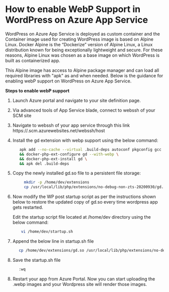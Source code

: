 # How to enable WebP Support in WordPress on Azure App Service

WordPress on Azure App Service is deployed as custom container and the Container image used for creating WordPress image is based on Alpine Linux. Docker Alpine is the “Dockerize” version of Alpine Linux, a Linux distribution known for being exceptionally lightweight and secure. For these reasons, Alpine Linux was chosen as a base image on which WordPress is built as containerized app.

This Alpine image has access to Alpine package manager and can load all required libraries with "apk" as and when needed.  Below is the guidance for enabling webP support on WordPress on Azure App Service.

**Steps to enable webP support**

1. Launch Azure portal and navigate to your site definition page.
2. Via advanced tools of App Service blade, connect to webssh of your SCM site
3. Navigate to webssh of your app service through this link https://<app service name>.scm.azurewebsites.net/webssh/host
4. Install the gd extension with webp support using the below command:
     ```bash
        apk add --no-cache --virtual .build-deps autoconf pkgconfig gcc g++ gawk make zlib-dev libpng-dev libwebp-dev \
        && docker-php-ext-configure gd --with-webp \
        && docker-php-ext-install gd \
        && apk del .build-deps
     ```

5. Copy the newly installed gd.so file to a persistent file storage:
    ```bash
         mkdir -p /home/dev/extensions
         cp /usr/local/lib/php/extensions/no-debug-non-zts-20200930/gd.so /home/dev/extensions/gd.so
     ```

6. Now modify the WP post startup script as per the instructions shown below to restore the updated copy of gd.so every time wordpress app gets restarted.

     Edit the startup script file located at /home/dev directory using the below command:  
  ```bash
         vi /home/dev/startup.sh
  ```
 7.  Append the below line in startup.sh file  
   ```bash      
         cp /home/dev/extensions/gd.so /usr/local/lib/php/extensions/no-debug-non-zts-20200930/gd.so
   ```
8. Save the startup.sh file 
  ```bash
        :wq
  ```
8. Restart your app from Azure Portal. Now you can start uploading the .webp images and your Wordpress site will render those images.
